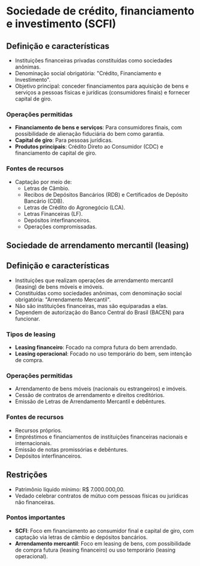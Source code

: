 # Sociedade de crédito, financiamento e investimento (SCFI)

## Definição e características
- Instituições financeiras privadas constituídas como sociedades anônimas.
- Denominação social obrigatória: "Crédito, Financiamento e Investimento".
- Objetivo principal: conceder financiamentos para aquisição de bens e serviços a pessoas físicas e jurídicas (consumidores finais) e fornecer capital de giro.

### Operações permitidas
- **Financiamento de bens e serviços**: Para consumidores finais, com possibilidade de alienação fiduciária do bem como garantia.
- **Capital de giro**: Para pessoas jurídicas.
- **Produtos principais**: Crédito Direto ao Consumidor (CDC) e financiamento de capital de giro.

### Fontes de recursos
- Captação por meio de:
  - Letras de Câmbio.
  - Recibos de Depósitos Bancários (RDB) e Certificados de Depósito Bancário (CDB).
  - Letras de Crédito do Agronegócio (LCA).
  - Letras Financeiras (LF).
  - Depósitos interfinanceiros.
  - Operações compromissadas.

## Sociedade de arrendamento mercantil (leasing)

## Definição e características
- Instituições que realizam operações de arrendamento mercantil (leasing) de bens móveis e imóveis.
- Constituídas como sociedades anônimas, com denominação social obrigatória: "Arrendamento Mercantil".
- Não são instituições financeiras, mas são equiparadas a elas.
- Dependem de autorização do Banco Central do Brasil (BACEN) para funcionar.

### Tipos de leasing
- **Leasing financeiro**: Focado na compra futura do bem arrendado.
- **Leasing operacional**: Focado no uso temporário do bem, sem intenção de compra.

### Operações permitidas
- Arrendamento de bens móveis (nacionais ou estrangeiros) e imóveis.
- Cessão de contratos de arrendamento e direitos creditórios.
- Emissão de Letras de Arrendamento Mercantil e debêntures.

### Fontes de recursos
- Recursos próprios.
- Empréstimos e financiamentos de instituições financeiras nacionais e internacionais.
- Emissão de notas promissórias e debêntures.
- Depósitos interfinanceiros.

## Restrições
- Patrimônio líquido mínimo: R$ 7.000.000,00.
- Vedado celebrar contratos de mútuo com pessoas físicas ou jurídicas não financeiras.

### Pontos importantes
- **SCFI**: Foco em financiamento ao consumidor final e capital de giro, com captação via letras de câmbio e depósitos bancários.
- **Arrendamento mercantil**: Foco em leasing de bens, com possibilidade de compra futura (leasing financeiro) ou uso temporário (leasing operacional).